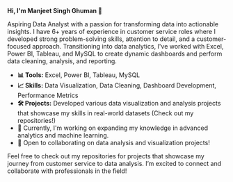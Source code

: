 **Hi, I'm Manjeet Singh Ghuman 👋**   
  
Aspiring Data Analyst with a passion for transforming data into actionable insights. I have 6+ years of experience in customer service roles where I developed strong problem-solving skills, attention to detail, and a customer-focused approach. Transitioning into data analytics, I've worked with Excel, Power BI, Tableau, and MySQL to create dynamic dashboards and perform data cleaning, analysis, and reporting.  

* **📊 Tools:** Excel, Power BI, Tableau, MySQL  
* **📈 Skills:** Data Visualization, Data Cleaning, Dashboard Development, Performance Metrics  
* **🛠 Projects:** Developed various data visualization and analysis projects that showcase my skills in real-world datasets (Check out my repositories!)  
* 🚀 Currently, I'm working on expanding my knowledge in advanced analytics and machine learning.  
* 👥 Open to collaborating on data analysis and visualization projects!  

Feel free to check out my repositories for projects that showcase my journey from customer service to data analysis. I’m excited to connect and collaborate with professionals in the field!


<!---
Manjeet996/Manjeet996 is a ✨ special ✨ repository because its `README.md` (this file) appears on your GitHub profile.
You can click the Preview link to take a look at your changes.
--->

